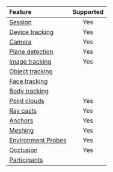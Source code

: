 | Feature                                                                       | Supported |
| :---------------------------------------------------------------------------- | :-------: |
| [Session](xref:arfoundation-session)                                          |    Yes    |
| [Device tracking](xref:arfoundation-device-tracking)                          |    Yes    |
| [Camera](xref:arfoundation-simulation-camera)                                 |    Yes    |
| [Plane detection](xref:arfoundation-plane-detection)                          |    Yes    |
| [Image tracking](xref:arfoundation-image-tracking)                            |    Yes    |
| [Object tracking](xref:arfoundation-object-tracking)                          |           |
| [Face tracking](xref:arfoundation-face-tracking)                              |           |
| [Body tracking](xref:UnityEngine.XR.ARFoundation.ARHumanBodyManager)          |           |
| [Point clouds](xref:arfoundation-point-clouds)                                |    Yes    |
| [Ray casts](xref:arfoundation-simulation-raycasts)                            |    Yes    |
| [Anchors](xref:arfoundation-simulation-anchors)                               |    Yes    |
| [Meshing](xref:arfoundation-meshing)                                          |    Yes    |
| [Environment Probes](xref:arfoundation-environment-probes)                    |    Yes    |
| [Occlusion](xref:arfoundation-simulation-occlusion)                           |    Yes    |
| [Participants](xref:arfoundation-participant-tracking)                        |           |
